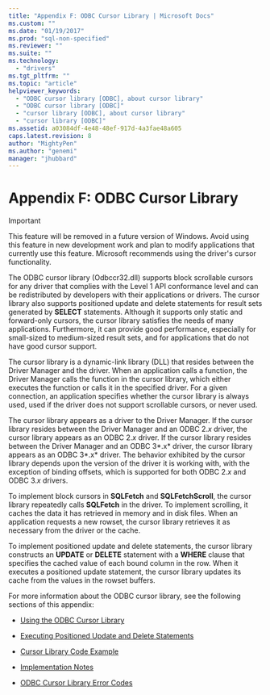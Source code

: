 ```yaml
---
title: "Appendix F: ODBC Cursor Library | Microsoft Docs"
ms.custom: ""
ms.date: "01/19/2017"
ms.prod: "sql-non-specified"
ms.reviewer: ""
ms.suite: ""
ms.technology: 
  - "drivers"
ms.tgt_pltfrm: ""
ms.topic: "article"
helpviewer_keywords: 
  - "ODBC cursor library [ODBC], about cursor library"
  - "ODBC cursor library [ODBC]"
  - "cursor library [ODBC], about cursor library"
  - "cursor library [ODBC]"
ms.assetid: a03084df-4e48-48ef-917d-4a3fae48a605
caps.latest.revision: 8
author: "MightyPen"
ms.author: "genemi"
manager: "jhubbard"
---
```

# Appendix F: ODBC Cursor Library
> [!IMPORTANT]  
>  This feature will be removed in a future version of Windows. Avoid using this feature in new development work and plan to modify applications that currently use this feature. Microsoft recommends using the driver's cursor functionality.  
  
 The ODBC cursor library (Odbccr32.dll) supports block scrollable cursors for any driver that complies with the Level 1 API conformance level and can be redistributed by developers with their applications or drivers. The cursor library also supports positioned update and delete statements for result sets generated by **SELECT** statements. Although it supports only static and forward-only cursors, the cursor library satisfies the needs of many applications. Furthermore, it can provide good performance, especially for small-sized to medium-sized result sets, and for applications that do not have good cursor support.  
  
 The cursor library is a dynamic-link library (DLL) that resides between the Driver Manager and the driver. When an application calls a function, the Driver Manager calls the function in the cursor library, which either executes the function or calls it in the specified driver. For a given connection, an application specifies whether the cursor library is always used, used if the driver does not support scrollable cursors, or never used.  
  
 The cursor library appears as a driver to the Driver Manager. If the cursor library resides between the Driver Manager and an ODBC 2.*x* driver, the cursor library appears as an ODBC 2.*x* driver. If the cursor library resides between the Driver Manager and an ODBC 3*.x* driver, the cursor library appears as an ODBC 3*.x* driver. The behavior exhibited by the cursor library depends upon the version of the driver it is working with, with the exception of binding offsets, which is supported for both ODBC 2.*x* and ODBC 3.*x* drivers.  
  
 To implement block cursors in **SQLFetch** and **SQLFetchScroll**, the cursor library repeatedly calls **SQLFetch** in the driver. To implement scrolling, it caches the data it has retrieved in memory and in disk files. When an application requests a new rowset, the cursor library retrieves it as necessary from the driver or the cache.  
  
 To implement positioned update and delete statements, the cursor library constructs an **UPDATE** or **DELETE** statement with a **WHERE** clause that specifies the cached value of each bound column in the row. When it executes a positioned update statement, the cursor library updates its cache from the values in the rowset buffers.  
  
 For more information about the ODBC cursor library, see the following sections of this appendix:  
  
-   [Using the ODBC Cursor Library](../../../odbc/reference/appendixes/using-the-odbc-cursor-library.md)  
  
-   [Executing Positioned Update and Delete Statements](../../../odbc/reference/appendixes/executing-positioned-update-and-delete-statements.md)  
  
-   [Cursor Library Code Example](../../../odbc/reference/appendixes/cursor-library-code-example.md)  
  
-   [Implementation Notes](../../../odbc/reference/appendixes/implementation-notes.md)  
  
-   [ODBC Cursor Library Error Codes](../../../odbc/reference/appendixes/odbc-cursor-library-error-codes.md)